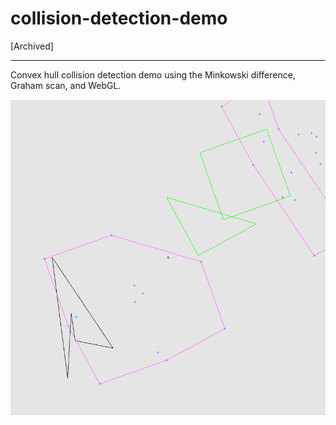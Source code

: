 # collision-detection-demo

[Archived]

---

Convex hull collision detection demo using the Minkowski difference, Graham scan, and WebGL.

![image](docs/image.png)